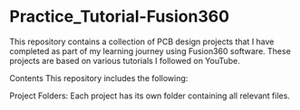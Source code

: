 # Practice_Tutorial-Fusion360

This repository contains a collection of PCB design projects that I have completed as part of my learning journey using Fusion360 software. These projects are based on various tutorials I followed on YouTube.

Contents
This repository includes the following:

Project Folders: Each project has its own folder containing all relevant files.
